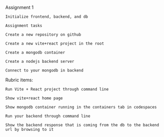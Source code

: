 Assignment 1

    Initialize frontend, backend, and db
    
    Assignment tasks
    
    Create a new repository on github
    
    Create a new vite+react project in the root
    
    Create a mongodb container
    
    Create a nodejs backend server
    
    Connect to your mongodb in backend

Rubric items:

    Run Vite + React project through command line 
    
    Show vite+react home page
    
    Show mongodb container running in the containers tab in codespaces
    
    Run your backend through command line
    
    Show the backend response that is coming from the db to the backend url by browsing to it

